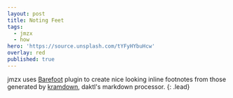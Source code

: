 ```yaml
---
layout: post
title: Noting Feet
tags:
  - jmzx
  - how
hero: 'https://source.unsplash.com/tYFyHYbuHcw'
overlay: red
published: true
---
```


jmzx uses [Barefoot](https://github.com/philgruneich/barefoot) plugin to create nice looking inline footnotes from those generated by [kramdown](https://kramdown.gettalong.org/), daktl's markdown processor.
{: .lead}

[^1]: Here's one for example
